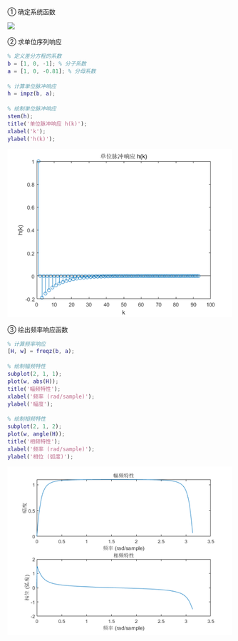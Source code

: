 ① 确定系统函数

![](https://sn-1318203423.cos.ap-beijing.myqcloud.com/test/202312201704390.png)

② 求单位序列响应 


```matlab
% 定义差分方程的系数
b = [1, 0, -1]; % 分子系数
a = [1, 0, -0.81]; % 分母系数

% 计算单位脉冲响应
h = impz(b, a);

% 绘制单位脉冲响应
stem(h);
title('单位脉冲响应 h(k)');
xlabel('k');
ylabel('h(k)');

```

    
    


    
![png](matlabtest6_files/matlabtest6_3_1.png)
    


③ 绘出频率响应函数 


```matlab
% 计算频率响应
[H, w] = freqz(b, a);

% 绘制幅频特性
subplot(2, 1, 1);
plot(w, abs(H));
title('幅频特性');
xlabel('频率 (rad/sample)');
ylabel('幅度');

% 绘制相频特性
subplot(2, 1, 2);
plot(w, angle(H));
title('相频特性');
xlabel('频率 (rad/sample)');
ylabel('相位 (弧度)');

```

    
    


    
![png](matlabtest6_files/matlabtest6_5_1.png)
    



